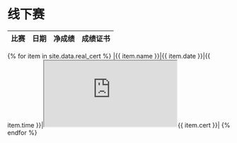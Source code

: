 # 线下赛

|比赛|日期|净成绩|成绩证书|
|---|---|---|---|
{% for item in site.data.real_cert %}
|{{ item.name }}|{{ item.date }}|{{ item.time }}|<iframe title="{{ item.name }}的成绩证书" src="https://m.mararun.com/html/certificate.html?id={{ item.cert }}"></iframe>{{ item.cert }}|
{% endfor %}
